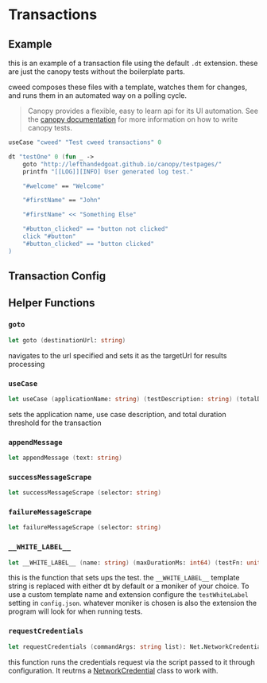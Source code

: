 # Transactions 


## Example 

this is an example of a transaction file using the default `.dt` extension. 
these are just the canopy tests without the boilerplate parts. 

cweed composes these files with a template, watches them for changes, and runs 
them in an automated way on a polling cycle. 

> Canopy provides a flexible, easy to learn api for its UI automation. See the [canopy documentation](https://lefthandedgoat.github.io/canopy/) for more information on how 
to write canopy tests. 

```fsharp 
useCase "cweed" "Test cweed transactions" 0

dt "testOne" 0 (fun _ -> 
    goto "http://lefthandedgoat.github.io/canopy/testpages/"
    printfn "[[LOG]][INFO] User generated log test."

    "#welcome" == "Welcome"

    "#firstName" == "John"

    "#firstName" << "Something Else"

    "#button_clicked" == "button not clicked"
    click "#button"
    "#button_clicked" == "button clicked"
)
```

## Transaction Config


## Helper Functions 

### `goto`

```fsharp
let goto (destinationUrl: string)
```

navigates to the url specified and sets it as the targetUrl for results processing

### `useCase`

```fsharp
let useCase (applicationName: string) (testDescription: string) (totalDurationThreshold: int64)
```

sets the application name, use case description, and total duration threshold for 
the transaction

### `appendMessage`

```fsharp
let appendMessage (text: string)
```

### `successMessageScrape`

```fsharp
let successMessageScrape (selector: string)
```

### `failureMessageScrape`

```fsharp
let failureMessageScrape (selector: string)
```

### `__WHITE_LABEL__`

```fsharp
let __WHITE_LABEL__ (name: string) (maxDurationMs: int64) (testFn: unit -> unit)
```

this is the function that sets ups the test. the `__WHITE_LABEL__` template string
is replaced with either dt by default or a moniker of your choice. To use a 
custom template name and extension configure the `testWhiteLabel` setting in `config.json`. whatever moniker is chosen is also the extension the program will 
look for when running tests.

### `requestCredentials`

```fsharp
let requestCredentials (commandArgs: string list): Net.NetworkCredential
```
this function runs the credentials request via the script passed to it through 
configuration. It reutrns a [NetworkCredential](https://learn.microsoft.com/en-us/dotnet/api/system.net.networkcredential?view=net-6.0) class to work with. 
